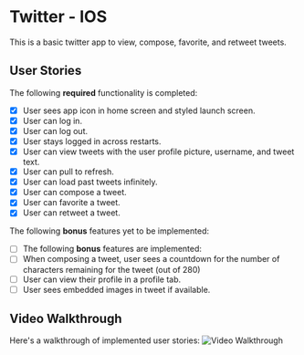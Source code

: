 
# Twitter - IOS

This is a basic twitter app to view, compose, favorite, and retweet tweets.

## User Stories

The following **required** functionality is completed:

- [x] User sees app icon in home screen and styled launch screen. 
- [x] User can log in. 
- [x] User can log out. 
- [x] User stays logged in across restarts. 
- [x] User can view tweets with the user profile picture, username, and tweet text. 
- [x] User can pull to refresh. 
- [x] User can load past tweets infinitely. 
- [x] User can compose a tweet. 
- [x] User can favorite a tweet. 
- [x] User can retweet a tweet.

The following **bonus** features yet to be implemented:
- [ ] The following **bonus** features are implemented:
- [ ] When composing a tweet, user sees a countdown for the number of characters remaining for the tweet (out of 280) 
- [ ] User can view their profile in a profile tab. 
- [ ] User sees embedded images in tweet if available. 

## Video Walkthrough
Here's a walkthrough of implemented user stories:
<img src='http://g.recordit.co/mm0Fb0sdmr.gif' title='Video Walkthrough' width='' alt='Video Walkthrough' />


